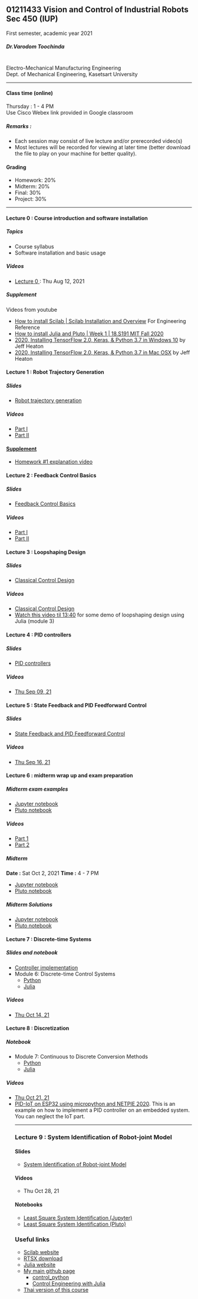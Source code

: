 ## 01211433 Vision and Control of Industrial Robots Sec 450 (IUP)

First semester, academic year 2021

##### Dr.Varodom Toochinda
<br>Electro-Mechanical Manufacturing Engineering
<br>Dept. of Mechanical Engineering, Kasetsart University

<hr>

#### Class time (online)

Thursday : 1 - 4 PM 
<br>Use Cisco Webex link provided in Google classroom

##### Remarks :
<ul>
  <li />Each session may consist of live lecture and/or prerecorded video(s)
  <li />Most lectures will be recorded for viewing at later time (better download the file to play on your machine for better quality).
</ul>

#### Grading
<ul>
  <li />Homework: 20%
  <li />Midterm: 20%
  <li />Final: 30%
  <li />Project: 30%
 </ul>

<hr>

#### Lecture 0 : Course introduction and software installation

##### Topics
<ul>
  <li />Course syllabus
  <li />Software installation and basic usage
</ul>

##### Videos
<ul>
  <li /><a href="https://o365ku-my.sharepoint.com/:v:/g/personal/varodom_t_live_ku_th/EfG50Edp7lBEv-YHV0ZCgacBhaVnS-cJTbCDlrPZRJzQXw?e=4T7Xo5">Lecture 0 </a>: Thu Aug 12, 2021
</ul>

##### Supplement

Videos from youtube

<ul>
  <li /><a href="https://www.youtube.com/watch?v=MvETWFJAoD4">How to install Scilab | Scilab Installation and Overview</a> For Engineering Reference
  <li /><a href="https://www.youtube.com/watch?v=OOjKEgbt8AI&t=186s">How to install Julia and Pluto  | Week 1 | 18.S191 MIT Fall 2020</a>
  <li /><a href="https://www.youtube.com/watch?v=RgO8BBNGB8w&t=38s">2020, Installing TensorFlow 2.0, Keras, & Python 3.7 in Windows 10</a> by Jeff Heaton
  <li /><a href="https://www.youtube.com/watch?v=MpUvdLD932c&t=487s">2020, Installing TensorFlow 2.0, Keras, & Python 3.7 in Mac OSX</a> by Jeff Heaton
</ul>

#### Lecture 1 : Robot Trajectory Generation 

##### Slides
<ul>
  <li /><a href="https://drive.google.com/file/d/1PHXouKQ4i2M7qnoHCz8Ok83wu7mLBON0/view?usp=sharing">Robot trajectory generation</a>
</ul>

##### Videos
<ul>
  <li /><a href="https://o365ku-my.sharepoint.com/:v:/g/personal/varodom_t_live_ku_th/EaefpMkCnq5CtyFzzm-I5Z4B6Wsv6y-KvHzOPBBN34n8SQ?e=w532fm">Part I </li>
  <li /><a href="https://o365ku-my.sharepoint.com/:v:/g/personal/varodom_t_live_ku_th/EUqh2bxV4HRCjPCTqvIZDQcBwFUBkl82K5iv8zu8sGE5LQ?e=vhRdpF">Part II </li>
</li>
</ul>

#### Supplement
<ul>
  <li /><a href="https://o365ku-my.sharepoint.com/:v:/g/personal/varodom_t_live_ku_th/EV8oFH-MDl1Osg8wqhvCE0UBQW3erDslCsoV9U8Ae31pwg?e=Yr3Aku">Homework #1 explanation video</a>
</ul>

#### Lecture 2 :  Feedback Control Basics 

##### Slides
<ul>
  <li /><a href="https://drive.google.com/file/d/1c5Fx9J-NrBWiMvXwW7vgMo1GOhLAVKCG/view?usp=sharing">Feedback Control Basics</a>
</ul>

##### Videos
<ul>
  <li /><a href="https://o365ku-my.sharepoint.com/:v:/g/personal/varodom_t_live_ku_th/EdXy9IAmoB5Ah5rYjdwVHnwBwdwmF5GCxXe4hj5WggVXeQ?e=EAHAcj">Part I </a>
  <li /><a href="https://o365ku-my.sharepoint.com/:v:/g/personal/varodom_t_live_ku_th/EW7llmcL1jhGooPE6Ba6yVsBIm9D9m56MK6P3TRL3aFg3A?e=RppgYq">Part II</a>
</ul>

#### Lecture 3 : Loopshaping Design

##### Slides
<ul>
  <li /><a href="https://drive.google.com/file/d/1e528kK3SYOTj9maSbo3AQYhDJ0GnAvd0/view?usp=sharing">Classical Control Design</a>
</ul>

##### Videos
<ul>
  <li /><a href="https://o365ku-my.sharepoint.com/:v:/g/personal/varodom_t_live_ku_th/ERHdfSjZ1bxAqISpVqHalEoBvE-AQp_B4zDi35i1tRVbIw?e=pUM7VE">Classical Control Design</a>
  <li /><a href="https://www.youtube.com/watch?v=tWOGuW_5q8M&t=825s">Watch this video til 13:40</a> for some demo of loopshaping design using Julia (module 3)
</ul>

#### Lecture 4 : PID controllers

##### Slides
<ul>
  <li /><a href="https://drive.google.com/file/d/1LUifkhyhL4cxGZQU5Ut0d_QhIxZor_p8/view?usp=sharing">PID controllers</a>
</ul>

##### Videos
<ul>
  <li /><a href="https://o365ku-my.sharepoint.com/:v:/g/personal/varodom_t_live_ku_th/ETUauv1KVHBNhM2cyfQUnOoBZqbzFjQyg0U4RzwZtnXMPg?e=WtIzNp">Thu Sep 09, 21</a>
</ul>

#### Lecture 5 : State Feedback and PID Feedforward Control

##### Slides

<ul>
  <li /><a href="https://drive.google.com/file/d/1IuvyYj0m4r9RrW6IrsRb3jH6wk185cdd/view?usp=sharing">State Feedback and PID Feedforward Control</a>
</ul>

##### Videos
<ul>
  <li /><a href="https://o365ku-my.sharepoint.com/:v:/g/personal/varodom_t_live_ku_th/EYnTfaPmXftNtrmYN9TbQ-sBOKrkq1DedB0HsZWFzQLLgQ?e=K4pOFP">Thu Sep 16, 21</a>
</ul>

#### Lecture 6 : midterm wrap up and exam preparation

##### Midterm exam examples
<ul>
  <li /><a href="https://github.com/dewdotninja/exams/blob/main/midterm01211433_IUP_2021_example.ipynb">Jupyter notebook</a>
  <li /><a href="https://dewdotninja.github.io/ku/courses/exams/midterm01211433_IUP_2021_example.html">Pluto notebook</a>
</ul>

##### Videos
<ul>
  <li /><a href="https://o365ku-my.sharepoint.com/:v:/g/personal/varodom_t_live_ku_th/Eb91TzGhFdROmFleJck2ScwBKZJHPDp5fPMw_5hIUlzTEw?e=luYmPI">Part 1</a>
  <li /><a href="https://o365ku-my.sharepoint.com/:v:/g/personal/varodom_t_live_ku_th/EUVMbLaAk5NBuNESClNk1HABrAnwWU9dND2-kF-Li-OV1Q?e=ErUEi1">Part 2</a>
</ul>  


##### Midterm
<b>Date :</b> Sat Oct 2, 2021 <b>Time :</b> 4 - 7 PM
<ul>
  <li /><a href="https://github.com/dewdotninja/exams/blob/main/midterm01211433_IUP_2021.ipynb">Jupyter notebook</a>
  <li /><a href="https://dewdotninja.github.io/ku/courses/exams/midterm01211433_IUP_2021_jl.html">Pluto notebook</a>
</ul>

##### Midterm Solutions
<ul>
  <li /><a href="https://github.com/dewdotninja/exams/blob/main/midterm01211433_IUP_2021_soln.ipynb">Jupyter notebook</a>
  <li /><a href="https://dewdotninja.github.io/ku/courses/exams/midterm01211433_IUP_2021_soln_jl.html">Pluto notebook</a>
</ul>

#### Lecture 7 : Discrete-time Systems

##### Slides and notebook
<ul>
  <li /><a href="https://drive.google.com/file/d/1SOJrLiOcJ6iHX1TyUPKDeemYcNAvBv06/view">Controller implementation</a>
  <li />Module 6: Discrete-time Control Systems
  <ul>
    <li /><a href="https://github.com/dewdotninja/control_python/blob/main/ceb_m6.ipynb">Python</a>
    <li /><a href="https://dewdotninja.github.io/julia/control/ceb_m6.html">Julia</a>
  </ul>
</ul>

##### Videos
<ul>
  <li /><a href="https://o365ku-my.sharepoint.com/:v:/g/personal/varodom_t_live_ku_th/EWumViI34XREsnPu1SC8vF8B1mr2mnIVIVByYlaHU_SqOA?e=G8vnrR">Thu Oct 14, 21 </a>
</ul>

#### Lecture 8 : Discretization

##### Notebook
<ul>
 <li />Module 7: Continuous to Discrete Conversion Methods
  <ul>
    <li /><a href="https://github.com/dewdotninja/control_python/blob/main/ceb_m7.ipynb">Python</a>
    <li /><a href="https://dewdotninja.github.io/julia/control/ceb_m7.html">Julia</a>
  </ul>  
</ul>

##### Videos
<ul>
  <li /><a href="https://o365ku-my.sharepoint.com/:v:/g/personal/varodom_t_live_ku_th/EcaWbHxM3a1Ilp5conF5nP0B_O9qoMh0ZRXL7-WzoG1d4A?e=nrshUw">Thu Oct 21, 21</a>
  <li /><a href="https://youtu.be/RFvvzNPsUYE">PID-IoT on ESP32 using micropython and NETPIE 2020</a>. This is an example on how to implement a
   PID controller on an embedded system. You can neglect the IoT part.
<hr>

### Lecture 9 : System Identification of Robot-joint Model

#### Slides
<ul>
  <li /><a href="https://drive.google.com/file/d/1bmBGUN0JUn42gxxAQdH0fB0xAnvHK-3m/view?usp=sharing">System Identification of Robot-joint Model</a>
</ul>

#### Videos
<ul>
  <li />Thu Oct 28, 21
  </ul>

  
#### Notebooks

<ul>
  <li /><a href="https://github.com/dewdotninja/control_python/blob/main/lsid.ipynb">Least Square System Identification (Jupyter)</a>
  <li /><a href="https://dewdotninja.github.io/julia/control/lsid.html">Least Square System Identification (Pluto)</a>
  
</ul>

### Useful links
<ul>
  <li /><a href="https://www.scilab.org/">Scilab website</a>
  <li /><a href="https://scilabdotninja.wordpress.com/rtsx/download-rtsx/">RTSX download</a>
  <li /><a href="https://julialang.org/">Julia website</a>
  <li /><a href="https://dewdotninja.github.io/">My main github page</a>
  <ul>
    <li /><a href="https://github.com/dewdotninja/control_python">control_python</a>
    <li /><a href="https://dewdotninja.github.io/julia/control/julia_control.html">Control Engineering with Julia</a>
  </ul>
  <li /><a href="https://github.com/dewdotninja/robotics/tree/main/EMME_robo21_sec1_250">Thai version of this course</a>
</ul>
